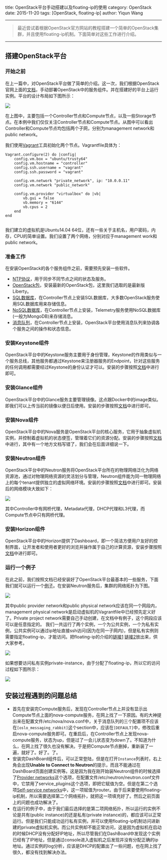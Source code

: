 title: OpenStack平台手动搭建以及floating-ip的使用
category: OpenStack
date: 2015-11-20
tags: [OpenStack, floating-ip]
author: Yiqun Wang

---

> 最近尝试着根据OpenStack官方网站的教程搭建一个简单的OpenStack集群，并且使用floating-ip机制。下面简单对这些工作进行介绍。

<!--more-->

---



## 搭建OpenStack平台

### 开始之前

在上一篇中，对OpenStack平台做了简单的介绍。这一次，我们根据OpenStack官网上面的[文档](http://docs.openstack.org/liberty/install-guide-ubuntu/)，手动部署OpenStack中的服务组件。并在搭建好的平台上运行实例。平台的设计布局如下图所示：

![](/images/openstack-layout.png)

在上图中，主要包括一个Controller节点和Compute节点，以及一些Storage节点。在本例中我们仅仅关注Controller节点和Compute节点。从图中可以看出Controller和Compute节点均包括两个子网，分别为management network和public network。

我们使用[Vagrant](https://www.vagrantup.com/)工具初始化两个节点。Vagrantfile具体为：

```
Vagrant.configure(2) do |config|
	config.vm.box = "ubuntu/trusty64"
 	config.vm.hostname = "controller"
	config.ssh.username = "vagrant"
	config.ssh.password = "vagrant"
   
	config.vm.network "private_network", ip: "10.0.0.11"
	config.vm.network "public_network"
	
	config.vm.provider "virtualbox" do |vb|
		vb.gui = false
		vb.memory = "6144"
		vb.cpus = 2
	end
end
	
```

我们建立的虚拟机是Ubuntu14.04 64位，还有一些关于主机名，用户密码，内存，CPU的简单设置。我们设置了两个网络，分别对应于management work和public network。

### 准备工作

在安装OpenStack的各个服务组件之前，需要预先安装一些软件。

* [NTP协议](http://docs.openstack.org/liberty/install-guide-ubuntu/environment-ntp.html)，用于同步不同节点之间的状态及服务。
* [OpenStack包](http://docs.openstack.org/liberty/install-guide-ubuntu/environment-packages.html)，安装最新的OpenStack包，这里我们选取的是最新版Liberty。
* [SQL数据库](http://docs.openstack.org/liberty/install-guide-ubuntu/environment-sql-database.html)，在Controller节点上安装SQL数据库，大多数OpenStack服务使用SQL数据库用来存储信息。
* [NoSQL数据库](http://docs.openstack.org/liberty/install-guide-ubuntu/environment-nosql-database.html)，在Controller节点上安装，Telemetry服务使用NoSQL数据库(一般为MongoDB)来存储消息。
* [消息队列](http://docs.openstack.org/liberty/install-guide-ubuntu/environment-messaging.html)，在Controller节点上安装，OpenStack平台使用消息队列来协调各个服务之间的操作和状态信息。

### 安装Keystone组件

OpenStack平台中的Keystone服务主要用于身份管理，Keystone的作用类似与一个服务总线，其他服务都通过Keystone来注册器服务的Endpoint，针对这些服务的任何调用都需要经过Keystone的身份认证才可以。安装的步骤按照[文档](http://docs.openstack.org/liberty/install-guide-ubuntu/common/get_started_identity.html)中进行即可。

### 安装Glance组件

OpenStack平台中的Glance服务主要管理镜像。这点跟Docker中的image类似。即我们可以上传当前的镜像以便日后使用。安装的步骤按照[文档](http://docs.openstack.org/liberty/install-guide-ubuntu/glance.html)中进行即可。

### 安装Nova组件

OpenStack平台中的Nova服务是OpenStack平台的核心服务，它用于抽象虚拟机实例，并控制着虚拟机的状态便签，管理着它们的资源分配。安装的步骤按照[文档](http://docs.openstack.org/liberty/install-guide-ubuntu/nova.html)中进行，其中有一个地方文档写错了，我们会在后面详细说一下。

### 安装Neutron组件

OpenStack平台中的Neutron服务将OpenStack平台所在的物理网络泛化为网络资源池，通过对物理网络资源的灵活划分与管理，Neutron组件能为同一物理网络上的每个tenant提供独立的虚拟网络环境。安装的步骤按照[文档](http://docs.openstack.org/liberty/install-guide-ubuntu/neutron.html)中进行即可。安装后的网络模块大致如下：

![](/images/openstack-network-overview.png)

其中Controller中有网桥代理，Metadata代理，DHCP代理和L3代理，而Compute节点中只有网桥代理。

### 安装Horizon组件

OpenStack平台中的Horizon提供了Dashboard，即一个简洁方便用户友好的控制界面，让开发者和使用者更好的浏览并操作属于自己的计算资源，安装步骤按照[文档](http://docs.openstack.org/liberty/install-guide-ubuntu/horizon.html)中进行即可。

### 运行一个例子

在此之前，我们按照文档已经安装好了OpenStack平台最基本的一些服务，下面我们就可以运行一个[例子](http://docs.openstack.org/liberty/install-guide-ubuntu/launch-instance.html)。在安装Neutron服务后，集群的网络拓扑为下图。

![](/images/openstack-network-connect.png)

其中public provider network和public physical network应该在同一个网段内，management physical network是启动虚拟机的Vagrantfile中已经预先定义好了。Private project network需要自己手动创建，在文档中有例子，这个网段应该可以是任意指定的。 我们一共运行了两个实例，一个为公共实例，一个为私有实例，公共实例可以通过ip地址直接ssh访问(因为在同一子网内)，但是私有实例则需要指定floating-ip，才能访问。把floating-ip的介绍的[链接1](https://www.rdoproject.org/networking/difference-between-floating-ip-and-private-ip/) [链接2](http://docs.openstack.org/user-guide/cli_manage_ip_addresses.html)放出来，供大家参考。

![](/images/openstack-network-instance.png)

如果想要访问私有实例private-instance，由于分配了floating-ip，所以它的访问过程如下图所示：

![](/images/openstack-floating-ip.png)

## 安装过程遇到的问题总结

* 首先在安装完Compute服务后，发现在Controller节点上并没有显示出Compute节点上面的nova-compute服务，在网上找了一下原因。有的大神提出来在配置文件/etc/nova/nova.conf中，关于消息队列的三个配置项不应该在`[oslo_messaging_rabbit]`这个section中，应该在`[DEFAULT]`中，修改后重启nova-compute服务即可。在重启后，在Controller节点上发现nova-compute服务，状态为up，但是过了一会儿状态变为down了。不知道为什么，在网上找了很久也没有解决。于是把Compute节点删掉，重新装了一遍，就好了。好了。了。
* 安装完DashBoard组件后，可以正常登陆，但是在打开`Instance`列表时，右上角会出现**Unable to Connect to Neutron**的提示，而且不能通过在DashBoard页面创建实例等。这是因为我在刚开始装Neutron组件的时候选择了[Provider networks](http://docs.openstack.org/liberty/install-guide-ubuntu/neutron-controller-install-option1.html)这个选项，在配置文件/etc/neutron/neutron.conf文件中，它禁用了service_plugins这个选项，即把它赋值为空。但是在第二个选项[Self-service networks](http://docs.openstack.org/liberty/install-guide-ubuntu/neutron-controller-install-option2.html)中，这一项赋值为router。由于后来要使用floating-ip机制，所以需要选择第二个网络拓扑，就把这一项填充好了。然后之前页面上的问题也成功解决了。
* 在运行的例子中，由于我们最后选择的是第二项网络拓扑，所以运行的实例不论是共有(public instance)的还是私有(private instance)的，都应该可以正常运行。但是我们只能成功运行私有实例，并可以使用floating-ip机制访问进新建的private虚拟机实例。而公共实例却不能正常访问，这是因为虚拟机在启动的时候DHCP没有分配好IP地址，所以尽管我们在DashBoard中发现这个实例已经有了IP地址，但是通过console进入虚拟机之后发现并没有分配正确的ip地址。通过实例的log分析，应该是DHCP的配置出了一些问题，也在网上找了很久，都没有找到解决办法。